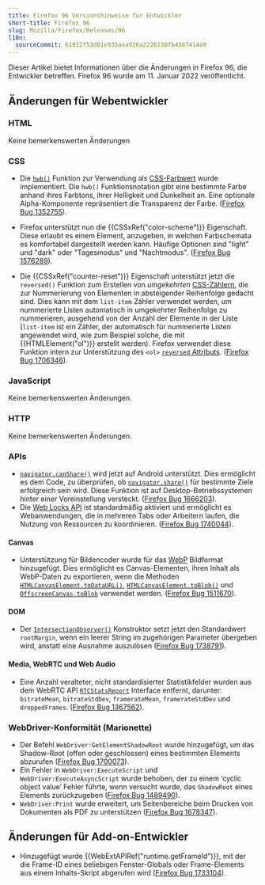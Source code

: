 ```yaml
---
title: Firefox 96 Versionshinweise für Entwickler
short-title: Firefox 96
slug: Mozilla/Firefox/Releases/96
l10n:
  sourceCommit: 61912f53d01e935aea926a2226130fb4587414a9
---
```


Dieser Artikel bietet Informationen über die Änderungen in Firefox 96, die Entwickler betreffen. Firefox 96 wurde am 11. Januar 2022 veröffentlicht.

## Änderungen für Webentwickler

### HTML

Keine bemerkenswerten Änderungen

### CSS

- Die [`hwb()`](/de/docs/Web/CSS/color_value/hwb) Funktion zur Verwendung als [CSS-Farbwert](/de/docs/Web/CSS/color_value) wurde implementiert. Die `hwb()` Funktionsnotation gibt eine bestimmte Farbe anhand ihres Farbtons, ihrer Helligkeit und Dunkelheit an. Eine optionale Alpha-Komponente repräsentiert die Transparenz der Farbe. ([Firefox Bug 1352755](https://bugzil.la/1352755)).

- Firefox unterstützt nun die {{CSSxRef("color-scheme")}} Eigenschaft. Diese erlaubt es einem Element, anzugeben, in welchen Farbschemata es komfortabel dargestellt werden kann. Häufige Optionen sind "light" und "dark" oder "Tagesmodus" und "Nachtmodus". ([Firefox Bug 1576289](https://bugzil.la/1576289)).

- Die {{CSSxRef("counter-reset")}} Eigenschaft unterstützt jetzt die `reversed()` Funktion zum Erstellen von _umgekehrten_ [CSS-Zählern](/de/docs/Web/CSS/CSS_counter_styles/Using_CSS_counters), die zur Nummerierung von Elementen in absteigender Reihenfolge gedacht sind.
  Dies kann mit dem `list-item` Zähler verwendet werden, um nummerierte Listen automatisch in umgekehrter Reihenfolge zu nummerieren, ausgehend von der Anzahl der Elemente in der Liste
  (`list-item` ist ein Zähler, der automatisch für nummerierte Listen angewendet wird, wie zum Beispiel solche, die mit {{HTMLElement("ol")}} erstellt werden).
  Firefox verwendet diese Funktion intern zur Unterstützung des `<ol>` [`reversed` Attributs](/de/docs/Web/HTML/Reference/Elements/ol#reversed).
  ([Firefox Bug 1706346](https://bugzil.la/1706346)).

### JavaScript

Keine bemerkenswerten Änderungen.

### HTTP

Keine bemerkenswerten Änderungen.

### APIs

- [`navigator.canShare()`](/de/docs/Web/API/Navigator/canShare) wird jetzt auf Android unterstützt. Dies ermöglicht es dem Code, zu überprüfen, ob [`navigator.share()`](/de/docs/Web/API/Navigator/share) für bestimmte Ziele erfolgreich sein wird.
  Diese Funktion ist auf Desktop-Betriebssystemen hinter einer Voreinstellung versteckt.
  ([Firefox Bug 1666203](https://bugzil.la/1666203)).
- Die [Web Locks API](/de/docs/Web/API/Web_Locks_API) ist standardmäßig aktiviert und ermöglicht es Webanwendungen, die in mehreren Tabs oder Arbeitern laufen, die Nutzung von Ressourcen zu koordinieren. ([Firefox Bug 1740044](https://bugzil.la/1740044)).

#### Canvas

- Unterstützung für Bildencoder wurde für das [WebP](/de/docs/Web/Media/Guides/Formats/Image_types#webp_image) Bildformat hinzugefügt.
  Dies ermöglicht es Canvas-Elementen, ihren Inhalt als WebP-Daten zu exportieren, wenn die Methoden [`HTMLCanvasElement.toDataURL()`](/de/docs/Web/API/HTMLCanvasElement/toDataURL), [`HTMLCanvasElement.toBlob()`](/de/docs/Web/API/HTMLCanvasElement/toBlob) und [`OffscreenCanvas.toBlob`](/de/docs/Web/API/OffscreenCanvas/convertToBlob) verwendet werden.
  ([Firefox Bug 1511670](https://bugzil.la/1511670)).

#### DOM

- Der [`IntersectionObserver()`](/de/docs/Web/API/IntersectionObserver/IntersectionObserver) Konstruktor setzt jetzt den Standardwert `rootMargin`, wenn ein leerer String im zugehörigen Parameter übergeben wird, anstatt eine Ausnahme auszulösen ([Firefox Bug 1738791](https://bugzil.la/1738791)).

#### Media, WebRTC und Web Audio

- Eine Anzahl veralteter, nicht standardisierter Statistikfelder wurden aus dem WebRTC API [`RTCStatsReport`](/de/docs/Web/API/RTCStatsReport) Interface entfernt, darunter: `bitrateMean`, `bitrateStdDev`, `framerateMean`, `framerateStdDev` und `droppedFrames`.
  ([Firefox Bug 1367562](https://bugzil.la/1367562)).

### WebDriver-Konformität (Marionette)

- Der Befehl `WebDriver:GetElementShadowRoot` wurde hinzugefügt, um das Shadow-Root (offen oder geschlossen) eines bestimmten Elements abzurufen ([Firefox Bug 1700073](https://bugzil.la/1700073)).
- Ein Fehler in `WebDriver:ExecuteScript` und `WebDriver:ExecuteAsyncScript` wurde behoben, der zu einem ‘cyclic object value’ Fehler führte, wenn versucht wurde, das `ShadowRoot` eines Elements zurückzugeben ([Firefox Bug 1489490](https://bugzil.la/1489490)).
- `WebDriver:Print` wurde erweitert, um Seitenbereiche beim Drucken von Dokumenten als PDF zu unterstützen ([Firefox Bug 1678347](https://bugzil.la/1678347)).

## Änderungen für Add-on-Entwickler

- Hinzugefügt wurde {{WebExtAPIRef("runtime.getFrameId")}}, mit der die Frame-ID eines beliebigen Fenster-Globals oder Frame-Elements aus einem Inhalts-Skript abgerufen wird ([Firefox Bug 1733104](https://bugzil.la/1733104)).
